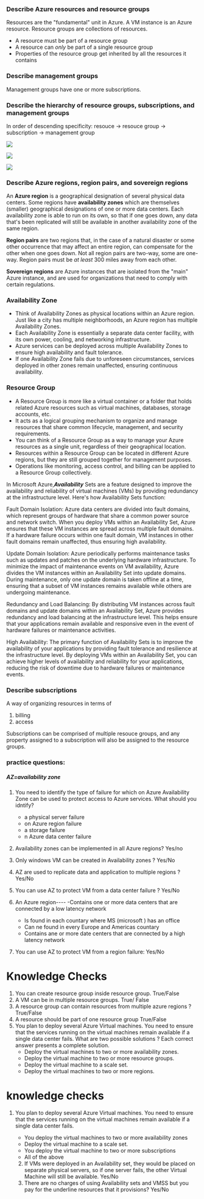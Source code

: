 ### Describe Azure resources and resource groups
Resources are the "fundamental" unit in Azure. A VM instance is an Azure resource. Resource groups are collections of resources. 

- A resource must be part of a resource group
- A resource can _only_ be part of a single resource group
- Properties of the resource group get inherited by all the resources it contains

### Describe management groups
Management groups have one or more subscriptions.

### Describe the hierarchy of resource groups, subscriptions, and management groups
In order of descending specificity:
resouce -> resouce group -> subscription -> management group

![](https://github.com/Pintu764/Microsoft-Azure-fundamental-AZ-900-notes/assets/159055209/a7aa7327-a782-4c8c-826b-f6d6a8aa9c29)

![](https://github.com/Pintu764/Microsoft-Azure-fundamental-AZ-900-notes/assets/159055209/a91f3dc0-e253-48b3-8e0a-24e8c4cbb23f)

![](https://github.com/Pintu764/Microsoft-Azure-fundamental-AZ-900-notes/assets/159055209/ed40180f-d18c-40e7-bdb8-d42e7fa8c704)

### Describe Azure regions, region pairs, and sovereign regions

An **Azure region** is a geographical designation of several physical data centers. Some regions have **availability zones** which are themselves (smaller) geographical designations of one or more data centers. Each availability zone is able to run on its own, so that if one goes down, any data that's been replicated will still be available in another availability zone of the same region.  

**Region pairs** are two regions that, in the case of a natural disaster or some other occurrence that may affect an entire region, can compensate for the other when one goes down. Not all region pairs are two-way, some are one-way. Region pairs must be _at least_ 300 miles away from each other.  

**Sovereign regions** are Azure instances that are isolated from the "main" Azure instance, and are used for organizations that need to comply with certain regulations.  

### Availability Zone
 - Think of Availability Zones as physical locations within an Azure region.
Just like a city has multiple neighborhoods, an Azure region has multiple Availability Zones.
- Each Availability Zone is essentially a separate data center facility, with its own power, cooling, and networking infrastructure.
- Azure services can be deployed across multiple Availability Zones to ensure high availability and fault tolerance.
- If one Availability Zone fails due to unforeseen circumstances, services deployed in other zones remain unaffected, ensuring continuous availability.

### Resource Group
  - A Resource Group is more like a virtual container or a folder that holds related Azure resources such as virtual machines, databases, storage accounts, etc.
- It acts as a logical grouping mechanism to organize and manage resources that share common lifecycle, management, and security requirements.
- You can think of a Resource Group as a way to manage your Azure resources as a single unit, regardless of their geographical location.
- Resources within a Resource Group can be located in different Azure regions, but they are still grouped together for management purposes.
- Operations like monitoring, access control, and billing can be applied to a Resource Group collectively.


In Microsoft Azure,***Availability*** Sets are a feature designed to improve the availability and reliability of virtual machines (VMs) by providing redundancy at the infrastructure level. Here's how Availability Sets function:

Fault Domain Isolation: Azure data centers are divided into fault domains, which represent groups of hardware that share a common power source and network switch. When you deploy VMs within an Availability Set, Azure ensures that these VM instances are spread across multiple fault domains. If a hardware failure occurs within one fault domain, VM instances in other fault domains remain unaffected, thus ensuring high availability.

Update Domain Isolation: Azure periodically performs maintenance tasks such as updates and patches on the underlying hardware infrastructure. To minimize the impact of maintenance events on VM availability, Azure divides the VM instances within an Availability Set into update domains. During maintenance, only one update domain is taken offline at a time, ensuring that a subset of VM instances remains available while others are undergoing maintenance.

Redundancy and Load Balancing: By distributing VM instances across fault domains and update domains within an Availability Set, Azure provides redundancy and load balancing at the infrastructure level. This helps ensure that your applications remain available and responsive even in the event of hardware failures or maintenance activities.

High Availability: The primary function of Availability Sets is to improve the availability of your applications by providing fault tolerance and resilience at the infrastructure level. By deploying VMs within an Availability Set, you can achieve higher levels of availability and reliability for your applications, reducing the risk of downtime due to hardware failures or maintenance events.
  
### Describe subscriptions
A way of organizing resources in terms of 
1. billing
2. access

Subscriptions can be comprised of multiple resouce groups, and any property assigned to a subscription will also be assigned to the resource groups.


### practice questions:
##### AZ=availability zone
1. You need to identify the type of failure for which on Azure Availability Zone can be used to protect access to Azure services. What should you idntify?
   
    - a physical server failure
    - on Azure region failure
    -  a storage failure
    -  n Azure data center failure
3. Availability zones can be implemented in all Azure regions? Yes/no
4. Only windows VM can be created in Availability zones ? Yes/No
5. AZ are used to replicate data and application to multiple regions ? Yes/No
6. You can use AZ to protect VM from a data center failure ? Yes/No
7. An Azure region----
   -Contains one or more data centers that are connected by a low latency network
   - Is found in each countary where MS (microsoft ) has an office
   - Can ne found in every Europe and Americas countary
   - Contains ane or more date centers that are connected by a high latency network
  8. You can use AZ to protect VM from a region failure: Yes/No


# Knowledge Checks
1. You can create resource group inside resource group. True/False
2. A VM can be in multiple resource groups. True/ False
3. A resource group can contain resources from multiple azure regions ? True/False
4. A resource should be part of one resource group True/False
5. You plan to deploy several Azure Virtual machines. You need to ensure that the services running on the virtual machines remain available if a single data center fails. What are two possible solutions ? Each correct answer presents a complete solution.
    - Deploy the virtual machines to two or more availability zones.
    - Deploy the virtual machine to two or more resource groups.
    - Deploy the virtual machine to a scale set.
    - Deploy the virtual machines to two or more regions.



# knowledge checks
1. You plan to deploy several Azure Virtual machines. You need to ensure that the services running on the virtual machines remain available if a single data center fails.
    - You deploy the virtual machines to two or more availability zones
    - Deploy the virtual machine to a scale set.
    - You deploy the virtual machine to two or more subscriptions
    - All of the above

   2. If VMs were deployed in an Availability set, they would be placed on separate physical servers, so if one server fails, the other Virtual Machine will still be available. Yes/No
   3. There are no charges of using Availability sets and VMSS but you pay for the underline resources that it provisions? Yes/No
   


